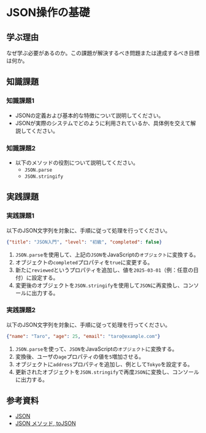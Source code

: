 # JSON操作の基礎

## 学ぶ理由

なぜ学ぶ必要があるのか。この課題が解決するべき問題または達成するべき目標は何か。

## 知識課題

### 知識課題1

- JSONの定義および基本的な特徴について説明してください。
- JSONが実際のシステムでどのように利用されているか、具体例を交えて解説してください。

### 知識課題2

- 以下のメソッドの役割について説明してください。
  - `JSON.parse`
  - `JSON.stringify`

## 実践課題

### 実践課題1

以下のJSON文字列を対象に、手順に従って処理を行ってください。

``` json
{"title": "JSON入門", "level": "初級", "completed": false}
```

1. `JSON.parse`を使用して、上記の`JSON`をJavaScriptの`オブジェクト`に変換する。
1. オブジェクトの`completed`プロパティを`true`に変更する。
1. 新たに`reviewed`というプロパティを追加し、値を`2025-03-01`（例：任意の日付）に設定する。
1. 変更後のオブジェクトを`JSON.stringify`を使用して`JSON`に再変換し、コンソールに出力する。

### 実践課題2

以下のJSON文字列を対象に、手順に従って処理を行ってください。

``` json
{"name": "Taro", "age": 25, "email": "taro@example.com"}
```

1. `JSON.parse`を使って、`JSON`をJavaScriptの`オブジェクト`に変換する。
1. 変換後、ユーザの`age`プロパティの値を`5`増加させる。
1. オブジェクトに`address`プロパティを追加し、例として`Tokyo`を設定する。
1. 更新されたオブジェクトを`JSON.stringify`で再度`JSON`に変換し、コンソールに出力する。

## 参考資料

- [JSON](https://jsprimer.net/basic/json/)
- [JSON メソッド, toJSON](https://ja.javascript.info/json)
